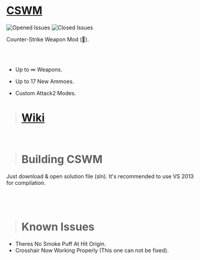 # [CSWM](https://forums.alliedmods.net/showthread.php?t=308229)
![Opened Issues](http://isitmaintained.com/badge/open/beqaGurgenidze/CSWM.svg)
![Closed Issues](http://isitmaintained.com/badge/closed/beqaGurgenidze/CSWM.svg)

Counter-Strike Weapon Mod (:gun:).

<br><br>

- Up to ∞ Weapons.

- Up to 17 New Ammoes.

- Custom Attack2 Modes.

> # [Wiki](https://github.com/BeqaGurgenidze/CSWM/wiki)
<br>

># Building CSWM
Just download & open solution file (sln). It's recommended to use VS 2013 for compilation.
<br><br><br><br>

># Known Issues
- Theres No Smoke Puff At Hit Origin.
- Crosshair Now Working Properly (This one can not be fixed).
<br><br><br><br>
